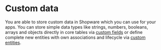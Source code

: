 # Custom data

You are able to store custom data in Shopware which you can use for your apps. You can store simple data types like strings, numbers, booleans, arrays and objects directly in core tables via [custom fields](custom-fields) or define complete new entities with own associations and lifecycle via [custom entities](custom-entities).
